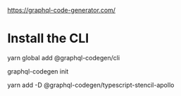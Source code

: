 https://graphql-code-generator.com/

# Install the CLI
yarn global add @graphql-codegen/cli

graphql-codegen init

yarn add -D @graphql-codegen/typescript-stencil-apollo